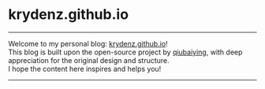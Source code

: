 # krydenz.github.io

---

Welcome to my personal blog: [krydenz.github.io](http://krydenz.github.io)!  
This blog is built upon the open-source project by [qiubaiying](https://github.com/qiubaiying/qiubaiying.github.io), with deep appreciation for the original design and structure.   
I hope the content here inspires and helps you!

---
